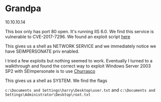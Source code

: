 # Grandpa

10.10.10.14

This box only has port 80 open. It's running IIS 6.0. We find this service is vulnerable to CVE-2017-7296. We found an exploit script [here](https://github.com/g0rx/iis6-exploit-2017-CVE-2017-7269)

This gives us a shell as NETWORK SERVICE and we immediately notice we have SEIMPERSONATE priv enabled.

I tried a few exploits but nothing seemed to work. Eventually I turned to a walkthrough and found the correct way to exploit Windows Server 2003 SP2 with SEImpersonate is to use [Churrasco](https://github.com/Re4son/Churrasco)

This gives us a shell as SYSTEM. We find the flags

`c:\Documents and Settings\harry\Desktop\user.txt` and
`c:\Documents and Settings\Administrator\Desktop\root.txt`

